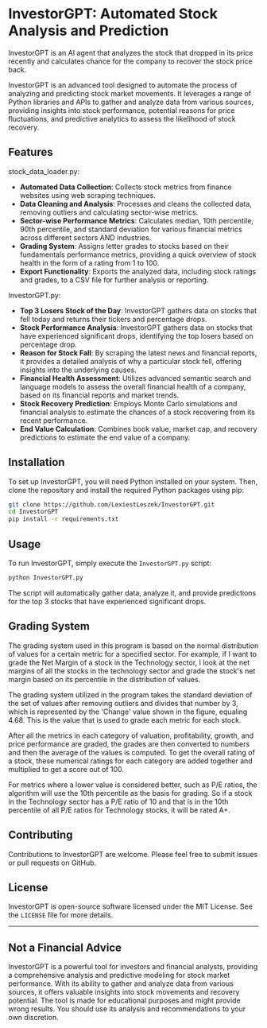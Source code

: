 # InvestorGPT: Automated Stock Analysis and Prediction

InvestorGPT is an AI agent that analyzes the stock that dropped in its price recently and calculates chance for the company to recover the stock price back.

InvestorGPT is an advanced tool designed to automate the process of analyzing and predicting stock market movements. It leverages a range of Python libraries and APIs to gather and analyze data from various sources, providing insights into stock performance, potential reasons for price fluctuations, and predictive analytics to assess the likelihood of stock recovery.

## Features

stock_data_loader.py:
- **Automated Data Collection**: Collects stock metrics from finance websites using web scraping techniques.
- **Data Cleaning and Analysis**: Processes and cleans the collected data, removing outliers and calculating sector-wise metrics.
- **Sector-wise Performance Metrics**: Calculates median, 10th percentile, 90th percentile, and standard deviation for various financial metrics across different sectors AND industries.
- **Grading System**: Assigns letter grades to stocks based on their fundamentals performance metrics, providing a quick overview of stock health in the form of a rating from 1 to 100.
- **Export Functionality**: Exports the analyzed data, including stock ratings and grades, to a CSV file for further analysis or reporting.

InvestorGPT.py:
- **Top 3 Losers Stock of the Day**: InvestorGPT gathers data on stocks that fell today and returns their tickers and percentage drops.
- **Stock Performance Analysis**: InvestorGPT gathers data on stocks that have experienced significant drops, identifying the top losers based on percentage drop.
- **Reason for Stock Fall**: By scraping the latest news and financial reports, it provides a detailed analysis of why a particular stock fell, offering insights into the underlying causes.
- **Financial Health Assessment**: Utilizes advanced semantic search and language models to assess the overall financial health of a company, based on its financial reports and market trends.
- **Stock Recovery Prediction**: Employs Monte Carlo simulations and financial analysis to estimate the chances of a stock recovering from its recent performance.
- **End Value Calculation**: Combines book value, market cap, and recovery predictions to estimate the end value of a company.

## Installation

To set up InvestorGPT, you will need Python installed on your system. Then, clone the repository and install the required Python packages using pip:

```bash
git clone https://github.com/LexiestLeszek/InvestorGPT.git
cd InvestorGPT
pip install -r requirements.txt
```

## Usage

To run InvestorGPT, simply execute the `InvestorGPT.py` script:

```bash
python InvestorGPT.py
```

The script will automatically gather data, analyze it, and provide predictions for the top 3 stocks that have experienced significant drops.

## Grading System

The grading system used in this program is based on the normal distribution of values for a certain metric for a specified sector. For example, if I want to grade the Net Margin of a stock in the Technology sector, I look at the net margins of all the stocks in the technology sector and grade the stock's net margin based on its percentile in the distribution of values.

The grading system utilized in the program takes the standard deviation of the set of values after removing outliers and divides that number by 3, which is represented by the 'Change' value shown in the figure, equaling 4.68. This is the value that is used to grade each metric for each stock.

After all the metrics in each category of valuation, profitability, growth, and price performance are graded, the grades are then converted to numbers and then the average of the values is computed. To get the overall rating of a stock, these numerical ratings for each category are added together and multiplied to get a score out of 100.

For metrics where a lower value is considered better, such as P/E ratios, the algorithm will use the 10th percentile as the basis for grading. So if a stock in the Technology sector has a P/E ratio of 10 and that is in the 10th percentile of all P/E ratios for Technology stocks, it will be rated A+.

## Contributing

Contributions to InvestorGPT are welcome. Please feel free to submit issues or pull requests on GitHub.

## License

InvestorGPT is open-source software licensed under the MIT License. See the `LICENSE` file for more details.

---

## Not a Financial Advice

InvestorGPT is a powerful tool for investors and financial analysts, providing a comprehensive analysis and predictive modeling for stock market performance. With its ability to gather and analyze data from various sources, it offers valuable insights into stock movements and recovery potential. The tool is made for educational purposes and might provide wrong results. You should use its analysis and recommendations to your own discretion.
